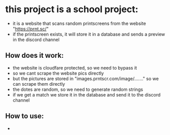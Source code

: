 # this project is a school project:
 - it is a website that scans random printscreens from the website "https://prnt.sc/"
 - if the printscreen exists, it will store it in a database and sends a preview in the discord channel

## How does it work:
 - the website is  cloudfare protected, so we need to bypass it
 - so we cant scrape the website pics directly
 - but the pictures are stored in "images.prntscr.com/image/......." so we can scrape them directly
 - the dotes are random, so we need to generate random strings
 - if we get a match we store it in the database and send it to the discord channel

## **How to use**:
 - 
